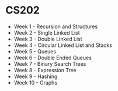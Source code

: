 # CS202

* Week 1 - Recursion and Structures  
* Week 2 - Single Linked List  
* Week 3 - Double Linked List  
* Week 4 - Circular Linked List and Stacks  
* Week 5 - Queues  
* Week 6 - Double Ended Queues  
* Week 7 - Binary Search Trees  
* Week 8 - Expression Tree  
* Week 9 - Hashing  
* Week 10 - Graphs
